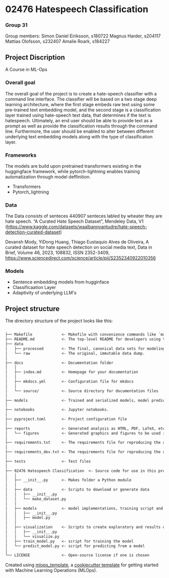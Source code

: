 # 02476 Hatespeech Classification

### Group 31
Group members:
Simon Daniel Eiriksson, s180722
Magnus Harder, s204117
Mattias Olofsson, s232407 
Amalie Roark, s184227 

## Project Discription
A Course in ML-Ops

### Overall goal
The overall goal of the project is to create a hate-speech classifier with a command line interface. The classifier will be based on a two stage deep learning architecture, where the first stage embeds raw text using some pre-trained text embedding model, and the second stage is a classification layer trained using hate-speech text data, that determines if the text is hatespeech. Ultimately, an end user should be able to provide text as a prompt as well as provide the classification results through the command line. Furthermore, the user should be enabled to alter between different underlying text embedding models along with the type of classification layer. 


### Frameworks
The models are build upon pretrained transformers existing in the huggingface framework, while pytorch-lightning enables training automatization through model deffinition.

- Transformers
- Pytorch_lightning


### Data
The Data consists of senteces 440907 senteces labled by wheater they are hate speech.
“A Curated Hate Speech Dataset”, Mendeley Data, V1 (https://www.kaggle.com/datasets/waalbannyantudre/hate-speech-detection-curated-dataset)

Devansh Mody, YiDong Huang, Thiago Eustaquio Alves de Oliveira,
A curated dataset for hate speech detection on social media text,
Data in Brief, Volume 46, 2023, 108832, ISSN 2352-3409,
https://www.sciencedirect.com/science/article/pii/S2352340922010356

### Models
- Sentence embedding models from hugginface
- Classificaation Layer
- Adaptivity of underlying LLM's


## Project structure

The directory structure of the project looks like this:

```txt

├── Makefile             <- Makefile with convenience commands like `make data` or `make train`
├── README.md            <- The top-level README for developers using this project.
├── data
│   ├── processed        <- The final, canonical data sets for modeling.
│   └── raw              <- The original, immutable data dump.
│
├── docs                 <- Documentation folder
│   │
│   ├── index.md         <- Homepage for your documentation
│   │
│   ├── mkdocs.yml       <- Configuration file for mkdocs
│   │
│   └── source/          <- Source directory for documentation files
│
├── models               <- Trained and serialized models, model predictions, or model summaries
│
├── notebooks            <- Jupyter notebooks.
│
├── pyproject.toml       <- Project configuration file
│
├── reports              <- Generated analysis as HTML, PDF, LaTeX, etc.
│   └── figures          <- Generated graphics and figures to be used in reporting
│
├── requirements.txt     <- The requirements file for reproducing the analysis environment
|
├── requirements_dev.txt <- The requirements file for reproducing the analysis environment
│
├── tests                <- Test files
│
├── 02476 Hatespeech Classification  <- Source code for use in this project.
│   │
│   ├── __init__.py      <- Makes folder a Python module
│   │
│   ├── data             <- Scripts to download or generate data
│   │   ├── __init__.py
│   │   └── make_dataset.py
│   │
│   ├── models           <- model implementations, training script and prediction script
│   │   ├── __init__.py
│   │   ├── model.py
│   │
│   ├── visualization    <- Scripts to create exploratory and results oriented visualizations
│   │   ├── __init__.py
│   │   └── visualize.py
│   ├── train_model.py   <- script for training the model
│   └── predict_model.py <- script for predicting from a model
│
└── LICENSE              <- Open-source license if one is chosen
```

Created using [mlops_template](https://github.com/SkafteNicki/mlops_template),
a [cookiecutter template](https://github.com/cookiecutter/cookiecutter) for getting
started with Machine Learning Operations (MLOps).
